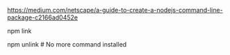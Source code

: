 https://medium.com/netscape/a-guide-to-create-a-nodejs-command-line-package-c2166ad0452e

npm link

npm unlink # No more command installed
